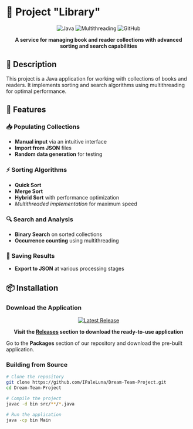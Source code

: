 # 💫 Project "Library"

<div align="center">

![Java](https://img.shields.io/badge/Java-17%2B-orange?style=for-the-badge&logo=java)
![Multithreading](https://img.shields.io/badge/Multithreading-✓-blue?style=for-the-badge)
![GitHub](https://img.shields.io/badge/GitHub-Packages-lightgrey?style=for-the-badge&logo=github)

**A service for managing book and reader collections with advanced sorting and search capabilities**

</div>

## 📖 Description

This project is a Java application for working with collections of books and readers. It implements sorting and search algorithms using multithreading for optimal performance.

## 🚀 Features

### 📥 Populating Collections
- **Manual input** via an intuitive interface
- **Import from JSON** files
- **Random data generation** for testing

### ⚡ Sorting Algorithms
- **Quick Sort**
- **Merge Sort**
- **Hybrid Sort** with performance optimization
- *Multithreaded implementation* for maximum speed

### 🔍 Search and Analysis
- **Binary Search** on sorted collections
- **Occurrence counting** using multithreading

### 💾 Saving Results
- **Export to JSON** at various processing stages

## 📦 Installation

### Download the Application

<div align="center">

[![Latest Release](https://img.shields.io/badge/🎯_Download_Latest_Release-8A2BE2?style=for-the-badge&logo=github)](https://github.com/IPaleLuna/Dream-Team-Project/releases/latest)

**Visit the [Releases](https://github.com/IPaleLuna/Dream-Team-Project/releases) section to download the ready-to-use application**

</div>

Go to the **Packages** section of our repository and download the pre-built application.

### Building from Source

```bash
# Clone the repository
git clone https://github.com/IPaleLuna/Dream-Team-Project.git
cd Dream-Team-Project

# Compile the project
javac -d bin src/**/*.java

# Run the application
java -cp bin Main